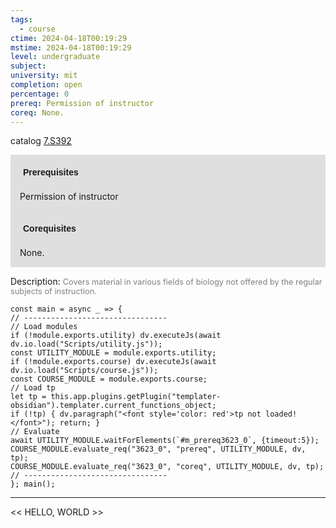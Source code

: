 ```yaml
---
tags:
  - course
ctime: 2024-04-18T00:19:29
mstime: 2024-04-18T00:19:29
level: undergraduate
subject: 
university: mit
completion: open
percentage: 0
prereq: Permission of instructor
coreq: None.
---
```


catalog [7.S392](http://student.mit.edu/catalog/m7a.html#7.S392)

<span style="display: block; padding: 15px; background-color: rgb(100, 100, 100, 0.2);"><font id="m_prereq3623_0" style="display: block; font-family: Arial, sans-serif; font-weight: bold; padding: 5px">Prerequisites</font><br><span id="prereq3623_0">Permission of instructor</span></span>
<span style="display: block; padding: 15px; background-color: rgb(100, 100, 100, 0.2);"><font id="m_coreq3623_0" style="display: block; font-family: Arial, sans-serif; font-weight: bold; padding: 5px">Corequisites</font><br><span id="coreq3623_0">None.</span></span>

<font style="">Description:</font>
<font style="color: grey; font-size: 0.8rem;">Covers material in various fields of biology not offered by the regular subjects of instruction.</font>

```dataviewjs
const main = async _ => {
// --------------------------------
// Load modules
if (!module.exports.utility) dv.executeJs(await dv.io.load("Scripts/utility.js"));
const UTILITY_MODULE = module.exports.utility;
if (!module.exports.course) dv.executeJs(await dv.io.load("Scripts/course.js"));
const COURSE_MODULE = module.exports.course;
// Load tp
let tp = this.app.plugins.getPlugin("templater-obsidian").templater.current_functions_object;
if (!tp) { dv.paragraph("<font style='color: red'>tp not loaded!</font>"); return; }
// Evaluate
await UTILITY_MODULE.waitForElements(`#m_prereq3623_0`, {timeout:5});
COURSE_MODULE.evaluate_req("3623_0", "prereq", UTILITY_MODULE, dv, tp);
COURSE_MODULE.evaluate_req("3623_0", "coreq", UTILITY_MODULE, dv, tp);
// --------------------------------
}; main();
```

---

<< HELLO, WORLD >>
